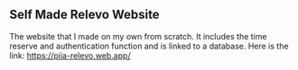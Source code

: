 ## Self Made Relevo Website
The website that I made on my own from scratch.
It includes the time reserve and authentication function and is linked to a database.
Here is the link:
https://piia-relevo.web.app/
